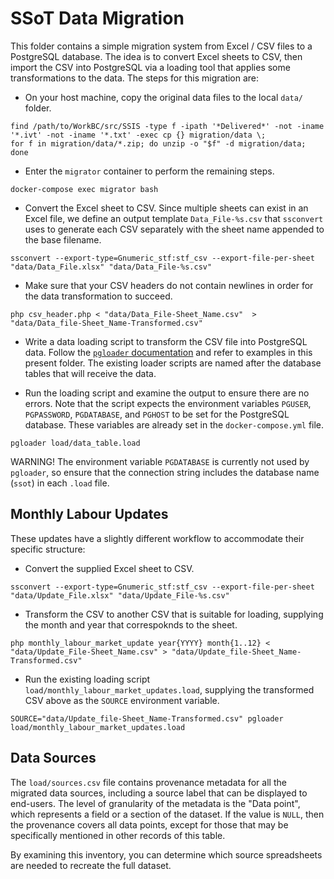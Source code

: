 SSoT Data Migration
===================

This folder contains a simple migration system from Excel / CSV files to a PostgreSQL database. The idea is to convert Excel sheets to CSV, then import the CSV into PostgreSQL via a loading tool that applies some transformations to the data. The steps for this migration are:

- On your host machine, copy the original data files to the local `data/` folder.
```
find /path/to/WorkBC/src/SSIS -type f -ipath '*Delivered*' -not -iname '*.ivt' -not -iname '*.txt' -exec cp {} migration/data \;
for f in migration/data/*.zip; do unzip -o "$f" -d migration/data; done
```

- Enter the `migrator` container to perform the remaining steps.
```
docker-compose exec migrator bash
```

- Convert the Excel sheet to CSV. Since multiple sheets can exist in an Excel file, we define an output template `Data_File-%s.csv` that `ssconvert` uses to generate each CSV separately with the sheet name appended to the base filename.
```
ssconvert --export-type=Gnumeric_stf:stf_csv --export-file-per-sheet "data/Data_File.xlsx" "data/Data_File-%s.csv"
```

- Make sure that your CSV headers do not contain newlines in order for the data transformation to succeed.
```
php csv_header.php < "data/Data_File-Sheet_Name.csv"  > "data/Data_file-Sheet_Name-Transformed.csv"
```

- Write a data loading script to transform the CSV file into PostgreSQL data. Follow the [`pgloader` documentation](https://pgloader.readthedocs.io/en/latest/tutorial/tutorial.html#loading-csv-data-with-pgloader) and refer to examples in this present folder. The existing loader scripts are named after the database tables that will receive the data.

- Run the loading script and examine the output to ensure there are no errors. Note that the script expects the environment variables `PGUSER`, `PGPASSWORD`, `PGDATABASE`, and `PGHOST` to be set for the PostgreSQL database. These variables are already set in the `docker-compose.yml` file.
```
pgloader load/data_table.load
```
WARNING! The environment variable `PGDATABASE` is currently not used by `pgloader`, so ensure that the connection string includes the database name (`ssot`) in each `.load` file.

## Monthly Labour Updates
These updates have a slightly different workflow to accommodate their specific structure:

- Convert the supplied Excel sheet to CSV.
```
ssconvert --export-type=Gnumeric_stf:stf_csv --export-file-per-sheet "data/Update_File.xlsx" "data/Update_File-%s.csv"
```

- Transform the CSV to another CSV that is suitable for loading, supplying the month and year that correspoknds to the sheet.
```
php monthly_labour_market_update year{YYYY} month{1..12} < "data/Update_File-Sheet_Name.csv" > "data/Update_file-Sheet_Name-Transformed.csv"
```

- Run the existing loading script `load/monthly_labour_market_updates.load`, supplying the transformed CSV above as the `SOURCE` environment variable.
```
SOURCE="data/Update_file-Sheet_Name-Transformed.csv" pgloader load/monthly_labour_market_updates.load
```
## Data Sources
The `load/sources.csv` file contains provenance metadata for all the migrated data sources, including a source label that can be displayed to end-users. The level of granularity of the metadata is the "Data point", which represents a field or a section of the dataset. If the value is `NULL`, then the provenance covers all data points, except for those that may be specifically mentioned in other records of this table.

By examining this inventory, you can determine which source spreadsheets are needed to recreate the full dataset.